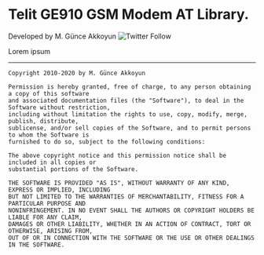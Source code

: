 # Telit GE910 GSM Modem AT Library.

Developed by M. Günce Akkoyun ![Twitter Follow](https://img.shields.io/twitter/follow/gunceakkoyun?label=Follow&style=social)

Lorem ipsum














---

	Copyright 2010-2020 by M. Günce Akkoyun

	Permission is hereby granted, free of charge, to any person obtaining a copy of this software 
	and associated documentation files (the "Software"), to deal in the Software without restriction, 
	including without limitation the rights to use, copy, modify, merge, publish, distribute, 
	sublicense, and/or sell copies of the Software, and to permit persons to whom the Software is 
	furnished to do so, subject to the following conditions:

	The above copyright notice and this permission notice shall be included in all copies or 
	substantial portions of the Software.

	THE SOFTWARE IS PROVIDED "AS IS", WITHOUT WARRANTY OF ANY KIND, EXPRESS OR IMPLIED, INCLUDING 
	BUT NOT LIMITED TO THE WARRANTIES OF MERCHANTABILITY, FITNESS FOR A PARTICULAR PURPOSE AND 
	NONINFRINGEMENT. IN NO EVENT SHALL THE AUTHORS OR COPYRIGHT HOLDERS BE LIABLE FOR ANY CLAIM, 
	DAMAGES OR OTHER LIABILITY, WHETHER IN AN ACTION OF CONTRACT, TORT OR OTHERWISE, ARISING FROM, 
	OUT OF OR IN CONNECTION WITH THE SOFTWARE OR THE USE OR OTHER DEALINGS IN THE SOFTWARE.
